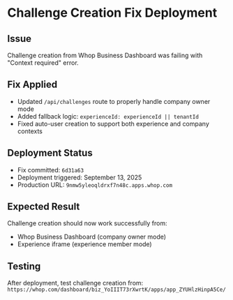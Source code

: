 # Challenge Creation Fix Deployment

## Issue
Challenge creation from Whop Business Dashboard was failing with "Context required" error.

## Fix Applied
- Updated `/api/challenges` route to properly handle company owner mode
- Added fallback logic: `experienceId: experienceId || tenantId`
- Fixed auto-user creation to support both experience and company contexts

## Deployment Status
- Fix committed: `6d31a63`
- Deployment triggered: September 13, 2025
- Production URL: `9nmw5yleoqldrxf7n48c.apps.whop.com`

## Expected Result
Challenge creation should now work successfully from:
- Whop Business Dashboard (company owner mode)
- Experience iframe (experience member mode)

## Testing
After deployment, test challenge creation from:
`https://whop.com/dashboard/biz_YoIIIT73rXwrtK/apps/app_ZYUHlzHinpA5Ce/`